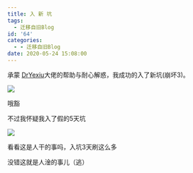 ```yaml
---
title: 入 新 坑
tags:
  - 迁移自旧Blog
id: '64'
categories:
  - - 迁移自旧Blog
date: 2020-05-24 15:08:00
---
```


承蒙 [DrYexiu](https://space.bilibili.com/6809647)大佬的帮助与耐心解惑，我成功的入了新坑(崩坏3)。

![](https://blog-old.han-han.xyz/passages/20200524/IMG_0038.jpg)

哦豁

不过我怀疑我入了假的5天坑

![](https://blog-old.han-han.xyz/passages/20200524/IMG_0163.jpg)

看看这是人干的事吗，入坑3天刷这么多

没错这就是人淦的事儿（逃）